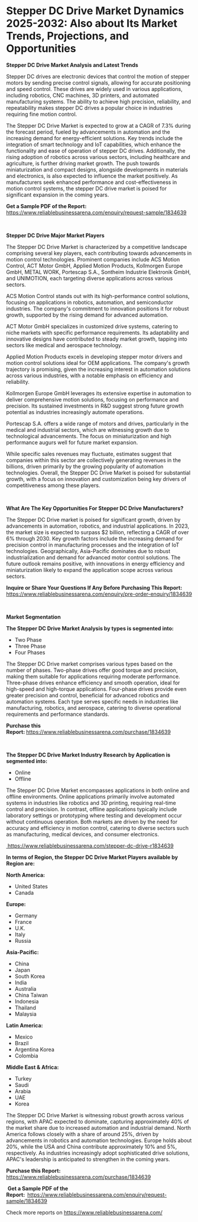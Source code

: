 <p><h1>Stepper DC Drive Market Dynamics 2025-2032: Also about Its Market Trends, Projections, and Opportunities</h1></p><p><strong>Stepper DC Drive Market Analysis and Latest Trends</strong></p>
<p><p>Stepper DC drives are electronic devices that control the motion of stepper motors by sending precise control signals, allowing for accurate positioning and speed control. These drives are widely used in various applications, including robotics, CNC machines, 3D printers, and automated manufacturing systems. The ability to achieve high precision, reliability, and repeatability makes stepper DC drives a popular choice in industries requiring fine motion control.</p><p>The Stepper DC Drive Market is expected to grow at a CAGR of 7.3% during the forecast period, fueled by advancements in automation and the increasing demand for energy-efficient solutions. Key trends include the integration of smart technology and IoT capabilities, which enhance the functionality and ease of operation of stepper DC drives. Additionally, the rising adoption of robotics across various sectors, including healthcare and agriculture, is further driving market growth. The push towards miniaturization and compact designs, alongside developments in materials and electronics, is also expected to influence the market positively. As manufacturers seek enhanced performance and cost-effectiveness in motion control systems, the stepper DC drive market is poised for significant expansion in the coming years.</p></p>
<p><strong>Get a Sample PDF of the Report:&nbsp;</strong> <a href="https://www.reliablebusinessarena.com/enquiry/request-sample/1834639?utm_campaign=2462&utm_medium=2&utm_source=Github&utm_content=ia&utm_term=28022025&utm_id=stepper-dc-drive">https://www.reliablebusinessarena.com/enquiry/request-sample/1834639</a></p>
<p>&nbsp;</p>
<p><strong>Stepper DC Drive Major Market Players</strong></p>
<p><p>The Stepper DC Drive Market is characterized by a competitive landscape comprising several key players, each contributing towards advancements in motion control technologies. Prominent companies include ACS Motion Control, ACT Motor GmbH, Applied Motion Products, Kollmorgen Europe GmbH, METAL WORK, Portescap S.A., Sontheim Industrie Elektronik GmbH, and UNIMOTION, each targeting diverse applications across various sectors.</p><p>ACS Motion Control stands out with its high-performance control solutions, focusing on applications in robotics, automation, and semiconductor industries. The company's commitment to innovation positions it for robust growth, supported by the rising demand for advanced automation.</p><p>ACT Motor GmbH specializes in customized drive systems, catering to niche markets with specific performance requirements. Its adaptability and innovative designs have contributed to steady market growth, tapping into sectors like medical and aerospace technology.</p><p>Applied Motion Products excels in developing stepper motor drivers and motion control solutions ideal for OEM applications. The company's growth trajectory is promising, given the increasing interest in automation solutions across various industries, with a notable emphasis on efficiency and reliability.</p><p>Kollmorgen Europe GmbH leverages its extensive expertise in automation to deliver comprehensive motion solutions, focusing on performance and precision. Its sustained investments in R&D suggest strong future growth potential as industries increasingly automate operations.</p><p>Portescap S.A. offers a wide range of motors and drives, particularly in the medical and industrial sectors, which are witnessing growth due to technological advancements. The focus on miniaturization and high performance augurs well for future market expansion.</p><p>While specific sales revenues may fluctuate, estimates suggest that companies within this sector are collectively generating revenues in the billions, driven primarily by the growing popularity of automation technologies. Overall, the Stepper DC Drive Market is poised for substantial growth, with a focus on innovation and customization being key drivers of competitiveness among these players.</p></p>
<p>&nbsp;</p>
<p><strong>What Are The Key Opportunities For Stepper DC Drive Manufacturers?</strong></p>
<p><p>The Stepper DC Drive market is poised for significant growth, driven by advancements in automation, robotics, and industrial applications. In 2023, the market size is expected to surpass $2 billion, reflecting a CAGR of over 6% through 2030. Key growth factors include the increasing demand for precision control in manufacturing processes and the integration of IoT technologies. Geographically, Asia-Pacific dominates due to robust industrialization and demand for advanced motor control solutions. The future outlook remains positive, with innovations in energy efficiency and miniaturization likely to expand the application scope across various sectors.</p></p>
<p><strong>Inquire or Share Your Questions If Any Before Purchasing This Report:</strong> <a href="https://www.reliablebusinessarena.com/enquiry/pre-order-enquiry/1834639?utm_campaign=2462&utm_medium=2&utm_source=Github&utm_content=ia&utm_term=28022025&utm_id=stepper-dc-drive">https://www.reliablebusinessarena.com/enquiry/pre-order-enquiry/1834639</a></p>
<p>&nbsp;</p>
<p><strong>Market Segmentation</strong></p>
<p><strong>The Stepper DC Drive Market Analysis by types is segmented into:</strong></p>
<p><ul><li>Two Phase</li><li>Three Phase</li><li>Four Phases</li></ul></p>
<p><p>The Stepper DC Drive market comprises various types based on the number of phases. Two-phase drives offer good torque and precision, making them suitable for applications requiring moderate performance. Three-phase drives enhance efficiency and smooth operation, ideal for high-speed and high-torque applications. Four-phase drives provide even greater precision and control, beneficial for advanced robotics and automation systems. Each type serves specific needs in industries like manufacturing, robotics, and aerospace, catering to diverse operational requirements and performance standards.</p></p>
<p><strong>Purchase this Report:&nbsp;</strong><a href="https://www.reliablebusinessarena.com/purchase/1834639?utm_campaign=2462&utm_medium=2&utm_source=Github&utm_content=ia&utm_term=28022025&utm_id=stepper-dc-drive">https://www.reliablebusinessarena.com/purchase/1834639</a></p>
<p>&nbsp;</p>
<p><strong>The Stepper DC Drive Market Industry Research by Application is segmented into:</strong></p>
<p><ul><li>Online</li><li>Offline</li></ul></p>
<p><p>The Stepper DC Drive Market encompasses applications in both online and offline environments. Online applications primarily involve automated systems in industries like robotics and 3D printing, requiring real-time control and precision. In contrast, offline applications typically include laboratory settings or prototyping where testing and development occur without continuous operation. Both markets are driven by the need for accuracy and efficiency in motion control, catering to diverse sectors such as manufacturing, medical devices, and consumer electronics.</p></p>
<p><a href="https://www.reliablebusinessarena.com/stepper-dc-drive-r1834639?utm_campaign=2462&utm_medium=2&utm_source=Github&utm_content=ia&utm_term=28022025&utm_id=stepper-dc-drive">&nbsp;https://www.reliablebusinessarena.com/stepper-dc-drive-r1834639</a></p>
<p><strong>In terms of Region, the Stepper DC Drive Market Players available by Region are:</strong></p>
<p>
    <p> <strong> North America: </strong>
        <ul>
            <li>United States</li>
            <li>Canada</li>
        </ul>
        </p> 
    <p> <strong> Europe: </strong>
        <ul>
            <li>Germany</li>
            <li>France</li>
            <li>U.K.</li>
            <li>Italy</li>
            <li>Russia</li>
        </ul>
        </p> 
    <p> <strong> Asia-Pacific: </strong>
        <ul>
            <li>China</li>
            <li>Japan</li>
            <li>South Korea</li>
            <li>India</li>
            <li>Australia</li>
            <li>China Taiwan</li>
            <li>Indonesia</li>
            <li>Thailand</li>
            <li>Malaysia</li>
        </ul>
        </p> 
    <p> <strong> Latin America: </strong>
        <ul>
            <li>Mexico</li>
            <li>Brazil</li>
            <li>Argentina Korea</li>
            <li>Colombia</li>
        </ul>
        </p> 
    <p> <strong> Middle East & Africa: </strong>
        <ul>
            <li>Turkey</li>
            <li>Saudi</li>
            <li>Arabia</li>
            <li>UAE</li>
            <li>Korea</li>
        </ul>
    </p>
    </p>
<p><p>The Stepper DC Drive Market is witnessing robust growth across various regions, with APAC expected to dominate, capturing approximately 40% of the market share due to increased automation and industrial demand. North America follows closely with a share of around 25%, driven by advancements in robotics and automation technologies. Europe holds about 20%, while the USA and China contribute approximately 10% and 5%, respectively. As industries increasingly adopt sophisticated drive solutions, APAC's leadership is anticipated to strengthen in the coming years.</p></p>
<p><strong>Purchase this Report: </strong><a href="https://www.reliablebusinessarena.com/purchase/1834639?utm_campaign=2462&utm_medium=2&utm_source=Github&utm_content=ia&utm_term=28022025&utm_id=stepper-dc-drive">https://www.reliablebusinessarena.com/purchase/1834639</a></p>
<p>&nbsp;<strong>Get a Sample PDF of the Report:&nbsp;&nbsp;</strong><a href="https://www.reliablebusinessarena.com/enquiry/request-sample/1834639?utm_campaign=2462&utm_medium=2&utm_source=Github&utm_content=ia&utm_term=28022025&utm_id=stepper-dc-drive">https://www.reliablebusinessarena.com/enquiry/request-sample/1834639</a></p>
<p><strong></strong></p>
<p>Check more reports on <a href="https://www.reliablebusinessarena.com/?utm_campaign=2462&utm_medium=2&utm_source=Github&utm_content=ia&utm_term=28022025&utm_id=stepper-dc-drive">https://www.reliablebusinessarena.com/</a></p>
